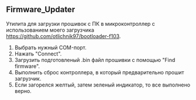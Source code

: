 ## Firmware_Updater

Утилита для загрузки прошивок с ПК в микроконтроллер с использованием моего загрузчика https://github.com/otlichnik97/bootloader-f103.

1. Выбрать нужный COM-порт.
2. Нажать "Connect".
3. Загрузить подготовленый .bin файл прошивки с помощью "Find firmware".
4. Выполнить сброс контроллера, в который предварительно прошит загрузчик.
5. Если загорелся желтый, затем зеленый индикатор, то все выполнено верно.